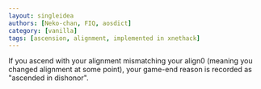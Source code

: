 ```yaml
---
layout: singleidea
authors: [Neko-chan, FIQ, aosdict]
category: [vanilla]
tags: [ascension, alignment, implemented in xnethack]
---
```

If you ascend with your alignment mismatching your align0 (meaning you changed alignment at some point), your game-end reason is recorded as "ascended in dishonor".
